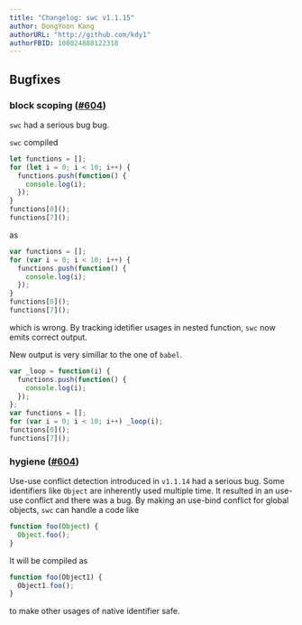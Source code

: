 ```yaml
---
title: "Changelog: swc v1.1.15"
author: DongYoon Kang
authorURL: "http://github.com/kdy1"
authorFBID: 100024888122318
---
```


## Bugfixes

### block scoping ([#604](https://github.com/swc-project/swc/pull/604))

`swc` had a serious bug bug.

`swc` compiled

```js
let functions = [];
for (let i = 0; i < 10; i++) {
  functions.push(function() {
    console.log(i);
  });
}
functions[0]();
functions[7]();
```

as

```js
var functions = [];
for (var i = 0; i < 10; i++) {
  functions.push(function() {
    console.log(i);
  });
}
functions[0]();
functions[7]();
```

which is wrong. By tracking idetifier usages in nested function, `swc` now emits correct output.

New output is very simillar to the one of `babel`.

```js
var _loop = function(i) {
  functions.push(function() {
    console.log(i);
  });
};
var functions = [];
for (var i = 0; i < 10; i++) _loop(i);
functions[0]();
functions[7]();
```

### hygiene ([#604](https://github.com/swc-project/swc/issues/604))

Use-use conflict detection introduced in `v1.1.14` had a serious bug. Some identifiers like `Object` are inherently used multiple time. It resulted in an use-use conflict and there was a bug.
By making an use-bind conflict for global objects, `swc` can handle a code like

```js
function foo(Object) {
  Object.foo();
}
```

It will be compiled as

```js
function foo(Object1) {
  Object1.foo();
}
```

to make other usages of native identifier safe.
